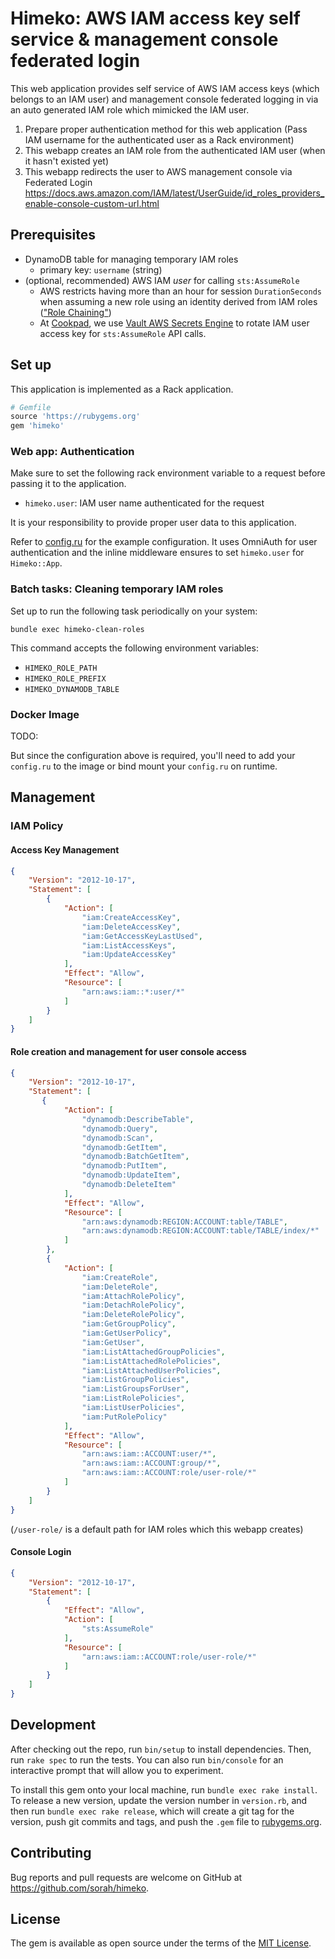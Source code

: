 # Himeko: AWS IAM access key self service & management console federated login

This web application provides self service of AWS IAM access keys (which belongs to an IAM user) and management console federated logging in via an auto generated IAM role which mimicked the IAM user.

1. Prepare proper authentication method for this web application (Pass IAM username for the authenticated user as a Rack environment)
2. This webapp creates an IAM role from the authenticated IAM user (when it hasn't existed yet)
3. This webapp redirects the user to AWS management console via Federated Login https://docs.aws.amazon.com/IAM/latest/UserGuide/id_roles_providers_enable-console-custom-url.html

## Prerequisites

- DynamoDB table for managing temporary IAM roles
  - primary key: `username` (string)
- (optional, recommended) AWS IAM _user_ for calling `sts:AssumeRole`
  - AWS restricts having more than an hour for session `DurationSeconds` when assuming a new role using an identity derived from IAM roles (["Role Chaining"](https://docs.aws.amazon.com/IAM/latest/UserGuide/id_roles_terms-and-concepts.html))
  - At [Cookpad](https://info.cookpad.com/), we use [Vault AWS Secrets Engine](https://www.vaultproject.io/docs/secrets/aws/index.html) to rotate IAM user access key for `sts:AssumeRole` API calls.

## Set up

This application is implemented as a Rack application.

```ruby
# Gemfile
source 'https://rubygems.org'
gem 'himeko'
```

### Web app: Authentication

Make sure to set the following rack environment variable to a request before passing it to the application.

- `himeko.user`: IAM user name authenticated for the request

It is your responsibility to provide proper user data to this application. 

Refer to [config.ru](./config.ru) for the example configuration. It uses OmniAuth for user authentication and the inline middleware ensures to set `himeko.user` for `Himeko::App`.

### Batch tasks: Cleaning temporary IAM roles

Set up to run the following task periodically on your system:

```
bundle exec himeko-clean-roles
```

This command accepts the following environment variables:

- `HIMEKO_ROLE_PATH`
- `HIMEKO_ROLE_PREFIX`
- `HIMEKO_DYNAMODB_TABLE`

### Docker Image

TODO:

But since the configuration above is required, you'll need to add your `config.ru` to the image or bind mount your `config.ru` on runtime.

## Management

### IAM Policy

#### Access Key Management

``` json
{
    "Version": "2012-10-17",
    "Statement": [
        {
            "Action": [
                "iam:CreateAccessKey",
                "iam:DeleteAccessKey",
                "iam:GetAccessKeyLastUsed",
                "iam:ListAccessKeys",
                "iam:UpdateAccessKey"
            ],
            "Effect": "Allow",
            "Resource": [
                "arn:aws:iam::*:user/*"
            ]
        }
    ]
}
```

#### Role creation and management for user console access

``` json
{
    "Version": "2012-10-17",
    "Statement": [
       {
            "Action": [
                "dynamodb:DescribeTable",
                "dynamodb:Query",
                "dynamodb:Scan",
                "dynamodb:GetItem",
                "dynamodb:BatchGetItem",
                "dynamodb:PutItem",
                "dynamodb:UpdateItem",
                "dynamodb:DeleteItem"
            ],
            "Effect": "Allow",
            "Resource": [
                "arn:aws:dynamodb:REGION:ACCOUNT:table/TABLE",
                "arn:aws:dynamodb:REGION:ACCOUNT:table/TABLE/index/*"
            ]
        },
        {
            "Action": [
                "iam:CreateRole",
                "iam:DeleteRole",
                "iam:AttachRolePolicy",
                "iam:DetachRolePolicy",
                "iam:DeleteRolePolicy",
                "iam:GetGroupPolicy",
                "iam:GetUserPolicy",
                "iam:GetUser",
                "iam:ListAttachedGroupPolicies",
                "iam:ListAttachedRolePolicies",
                "iam:ListAttachedUserPolicies",
                "iam:ListGroupPolicies",
                "iam:ListGroupsForUser",
                "iam:ListRolePolicies",
                "iam:ListUserPolicies",
                "iam:PutRolePolicy"
            ],
            "Effect": "Allow",
            "Resource": [
                "arn:aws:iam::ACCOUNT:user/*",
                "arn:aws:iam::ACCOUNT:group/*",
                "arn:aws:iam::ACCOUNT:role/user-role/*"
            ]
        }
    ]
}
```

(`/user-role/` is a default path for IAM roles which this webapp creates)

#### Console Login

```json
{
    "Version": "2012-10-17",
    "Statement": [
        {
            "Effect": "Allow",
            "Action": [
                "sts:AssumeRole"
            ],
            "Resource": [
                "arn:aws:iam::ACCOUNT:role/user-role/*"
            ]
        }
    ]
}
```

## Development

After checking out the repo, run `bin/setup` to install dependencies. Then, run `rake spec` to run the tests. You can also run `bin/console` for an interactive prompt that will allow you to experiment.

To install this gem onto your local machine, run `bundle exec rake install`. To release a new version, update the version number in `version.rb`, and then run `bundle exec rake release`, which will create a git tag for the version, push git commits and tags, and push the `.gem` file to [rubygems.org](https://rubygems.org).

## Contributing

Bug reports and pull requests are welcome on GitHub at https://github.com/sorah/himeko.

## License

The gem is available as open source under the terms of the [MIT License](https://opensource.org/licenses/MIT).
